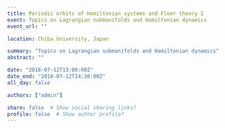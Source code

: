 ```yaml
---
title: Periodic orbits of Hamiltonian systems and Floer theory I
event: Topics on Lagrangian submanifolds and Hamiltonian dynamics
event_url: ""

location: Chiba University, Japan

summary: "Topics on Lagrangian submanifolds and Hamiltonian dynamics"
abstract: ""

date: "2018-07-12T13:00:00Z"
date_end: "2018-07-12T14:30:00Z"
all_day: false

authors: ["admin"]

share: false  # Show social sharing links?
profile: false  # Show author profile?
---
```

